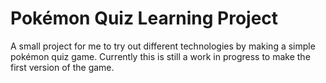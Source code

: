 # Pokémon Quiz Learning Project
A small project for me to try out different technologies by making a simple pokémon quiz game.
Currently this is still a work in progress to make the first version of the game.
